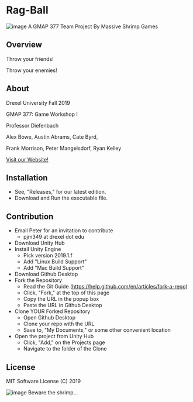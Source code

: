 # Rag-Ball
![image](https://drive.google.com/uc?export=view&id=1oIxbxCgxm0TAaw3DIaL684eTKgDVSbcQ)
A GMAP 377 Team Project By Massive Shrimp Games


## Overview
Throw your friends!

Throw your enemies!


## About
Drexel University Fall 2019

GMAP 377: Game Workshop I

Professor Diefenbach

Alex Bowe, Austin Abrams, Cate Byrd,

Frank Morrison, Peter Mangelsdorf, Ryan Kelley

[Visit our Website!](https://massiveshrimpgames.wordpress.com/)


## Installation
 - See, "Releases," for our latest edition.
 - Download and Run the executable file.


## Contribution
 - Email Peter for an invitation to contribute
    - pjm349 at drexel dot edu
 - Download Unity Hub
 - Install Unity Engine
    - Pick version 2019.1.f
	- Add "Linux Build Support"
	- Add "Mac Build Support"
 - Download Github Desktop
 - Fork the Repository
    - Read the Git Guide (https://help.github.com/en/articles/fork-a-repo)
    - Click, "Fork," at the top of this page
    - Copy the URL in the popup box
    - Paste the URL in Github Desktop
 - Clone YOUR Forked Repository
    - Open Github Desktop
    - Clone your repo with the URL
    - Save to, "My Documents," or some other convenient location
 - Open the project from Unity Hub
    - Click, "Add," on the Projects page
    - Navigate to the folder of the Clone


## License
MIT Software License (C) 2019


![image](https://drive.google.com/uc?export=view&id=16lsOjNKFDT_Mbfg_prSVg-_OC5hIt2WE)
Beware the shrimp...

